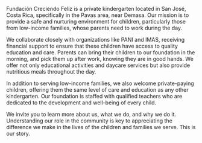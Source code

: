 Fundación Creciendo Feliz is a private kindergarten located in San José, Costa Rica, specifically in the Pavas area, near Demasa. Our mission is to provide a safe and nurturing environment for children, particularly those from low-income families, whose parents need to work during the day.

We collaborate closely with organizations like PANI and IMAS, receiving financial support to ensure that these children have access to quality education and care. Parents can bring their children to our foundation in the morning, and pick them up after work, knowing they are in good hands. We offer not only educational activities and daycare services but also provide nutritious meals throughout the day.

In addition to serving low-income families, we also welcome private-paying children, offering them the same level of care and education as any other kindergarten. Our foundation is staffed with qualified teachers who are dedicated to the development and well-being of every child.

We invite you to learn more about us, what we do, and why we do it. Understanding our role in the community is key to appreciating the difference we make in the lives of the children and families we serve. This is our story.
